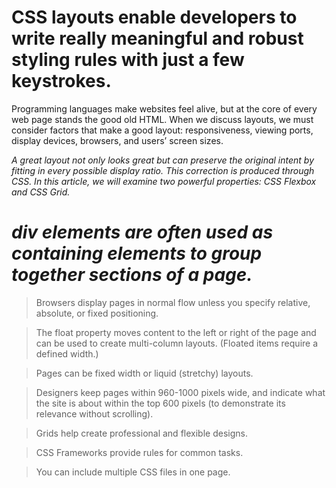 # CSS layouts enable developers to write really meaningful and robust styling rules with just a few keystrokes.


Programming languages make websites feel alive, but at the core of every web page stands the good old HTML.
When we discuss layouts, we must consider factors that make a good layout: responsiveness,
viewing ports, display devices, browsers, and users’ screen sizes.

*A great layout not only looks great but can preserve the original intent by fitting in every possible display ratio.
This correction is produced through CSS. In this article, we will examine two powerful properties: CSS Flexbox and CSS Grid.*




 # *div elements are often used as containing elements to group together sections of a page.*
  
>  Browsers display pages in normal flow unless you 
   specify relative, absolute, or fixed positioning.
  
>  The float property moves content to the left or right 
   of the page and can be used to create multi-column 
   layouts. (Floated items require a defined width.)
  
>  Pages can be fixed width or liquid (stretchy) layouts.
  
>  Designers keep pages within 960-1000 pixels wide, 
   and indicate what the site is about within the top 600 
   pixels (to demonstrate its relevance without scrolling).
  
>  Grids help create professional and flexible designs.
  
>  CSS Frameworks provide rules for common tasks.
  
>  You can include multiple CSS files in one page.
